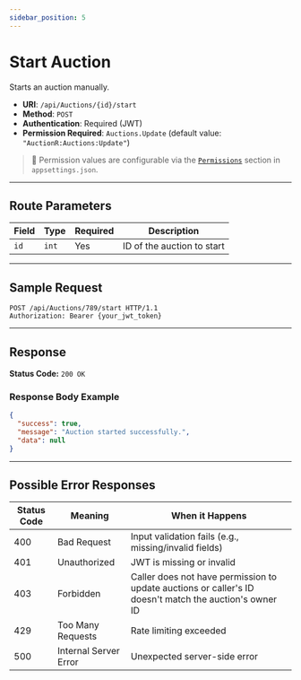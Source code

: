 ```yaml
---
sidebar_position: 5
---
```


# Start Auction

Starts an auction manually.

- **URI**: `/api/Auctions/{id}/start`
- **Method**: `POST`
- **Authentication**: Required (JWT)
- **Permission Required**: `Auctions.Update` (default value: `"AuctionR:Auctions:Update"`)

> 🔐 Permission values are configurable via the [`Permissions`](../../Configuration/permissions.md) section in `appsettings.json`.

---

## Route Parameters

| Field | Type   | Required | Description                     |
|-------|--------|----------|---------------------------------|
| `id`  | `int`  | Yes      | ID of the auction to start      |

---

## Sample Request

```http
POST /api/Auctions/789/start HTTP/1.1
Authorization: Bearer {your_jwt_token}
```

---

## Response

**Status Code:** `200 OK`  

### Response Body Example

```json
{
  "success": true,
  "message": "Auction started successfully.",
  "data": null
}
```

---

## Possible Error Responses

| Status Code | Meaning               | When it Happens                                      |
|-------------|-----------------------|------------------------------------------------------|
| 400         | Bad Request           | Input validation fails (e.g., missing/invalid fields)|
| 401         | Unauthorized          | JWT is missing or invalid                            |
| 403         | Forbidden             | Caller does not have permission to update auctions or caller's ID doesn't match the auction's owner ID |
| 429         | Too Many Requests     | Rate limiting exceeded                               |
| 500         | Internal Server Error | Unexpected server-side error                         |
